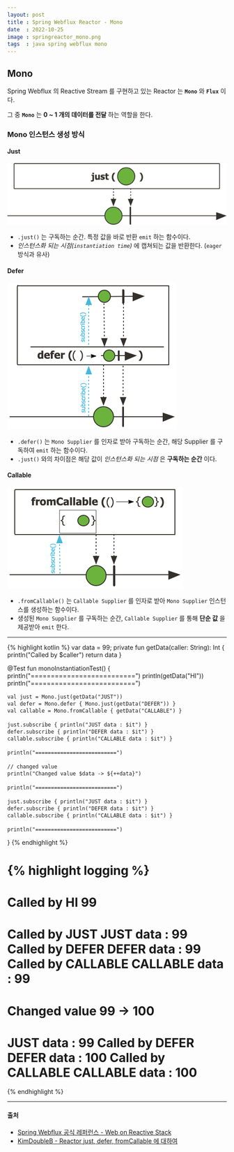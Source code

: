 ```yaml
---
layout: post
title : Spring Webflux Reactor - Mono
date  : 2022-10-25
image : springreactor_mono.png
tags  : java spring webflux mono
---
```


## Mono
Spring Webflux 의 Reactive Stream 를 구현하고 있는 Reactor 는 **`Mono`** 와 **`Flux`** 이다.

그 중 **`Mono`** 는 **0 ~ 1 개의 데이터를 전달** 하는 역할을 한다.

### Mono 인스턴스 생성 방식
#### Just
![Mono just 생성 방식](/images/springreactor_mono_just.png)

- `.just()` 는 구독하는 순간. 특정 값을 바로 반환 `emit` 하는 함수이다.
- *인스턴스화 되는 시점(`instantiation time`)* 에 캡쳐되는 값을 반환한다. (`eager` 방식과 유사)

#### Defer
![Mono defer 생성 방식](/images/springreactor_mono_defer.png)

- `.defer()` 는 `Mono Supplier` 를 인자로 받아 구독하는 순간, 해당 Supplier 를 구독하여 `emit` 하는 함수이다.
- `.just()` 와의 차이점은 해당 값이 *인스턴스화 되는 시점* 은 **구독하는 순간** 이다.

#### Callable
![Mono callable 생성 방식](/images/springreactor_mono_callable.png)

- `.fromCallable()` 는 `Callable Supplier` 를 인자로 받아 `Mono Supplier` 인스턴스를 생성하는 함수이다.
- 생성된 `Mono Supplier` 를 구독하는 순간, `Callable Supplier` 를 통해 **단순 값** 을 제공받아 `emit` 한다.

---

{% highlight kotlin %}
var data = 99;
private fun getData(caller: String): Int {
    println("Called by $caller")
    return data
}

@Test
fun monoInstantiationTest() {
    println("==========================")
    println(getData("HI"))
    println("==========================")

    val just = Mono.just(getData("JUST"))
    val defer = Mono.defer { Mono.just(getData("DEFER")) }
    val callable = Mono.fromCallable { getData("CALLABLE") }

    just.subscribe { println("JUST data : $it") }
    defer.subscribe { println("DEFER data : $it") }
    callable.subscribe { println("CALLABLE data : $it") }

    println("==========================")

    // changed value
    println("Changed value $data -> ${++data}")

    println("==========================")

    just.subscribe { println("JUST data : $it") }
    defer.subscribe { println("DEFER data : $it") }
    callable.subscribe { println("CALLABLE data : $it") }

    println("==========================")
}
{% endhighlight %}

{% highlight logging %}
==========================
Called by HI
99
==========================
Called by JUST
JUST data : 99
Called by DEFER
DEFER data : 99
Called by CALLABLE
CALLABLE data : 99
==========================
Changed value 99 -> 100
==========================
JUST data : 99
Called by DEFER
DEFER data : 100
Called by CALLABLE
CALLABLE data : 100
==========================
{% endhighlight %}

---

#### 출처
- [Spring Webflux 공식 레퍼런스 - Web on Reactive Stack](https://docs.spring.io/spring-framework/docs/5.2.6.RELEASE/spring-framework-reference/web-reactive.html)
- [KimDoubleB - Reactor just, defer, fromCallable 에 대하여](https://binux.tistory.com/135)
